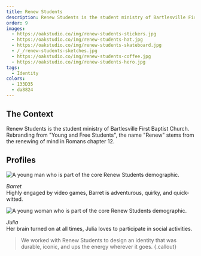 ```yaml
---
title: Renew Students
description: Renew Students is the student ministry of Bartlesville First Baptist Church. Rebranding from "Young and Free Students", the name "Renew" stems from the renewing of mind in Romans chapter 12.
order: 9
images:
  - https://oakstudio.co/img/renew-students-stickers.jpg
  - https://oakstudio.co/img/renew-students-hat.jpg
  - https://oakstudio.co/img/renew-students-skateboard.jpg
  - /_/renew-students-sketches.jpg
  - https://oakstudio.co/img/renew-students-coffee.jpg
  - https://oakstudio.co/img/renew-students-hero.jpg
tags:
  - Identity
colors:
  - 133D35
  - da8824
---
```


## The Context

Renew Students is the student ministry of Bartlesville First Baptist Church. Rebranding from "Young and Free Students", the name "Renew" stems from the renewing of mind in Romans chapter 12.

## Profiles

![A young man who is part of the core Renew Students demographic.](https://oakstudio.co/img/renew-students-male.jpg)

*Barret*  
Highly engaged by video games, Barret is adventurous, quirky, and quick-witted.

![A young woman who is part of the core Renew Students demographic.](https://oakstudio.co/img/renew-students-female.jpg)

*Julia*  
Her brain turned on at all times, Julia loves to participate in social activities.

> We worked with Renew Students to design an identity that was durable, iconic, and ups the energy wherever it goes.
{.callout}
